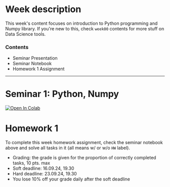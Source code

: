 # Week description

This week's content focuses on introduction to Python programming and Numpy library. If you're new to this, check `week00` contents for more stuff on Data Science tools.

### Contents

* Seminar Presentation
* Seminar Notebook
* Homework 1 Assignment

---

# Seminar 1: Python, Numpy


<a target="_blank" href="https://colab.research.google.com/github/alllirik/hse_ml_bioinf/blob/main/week01/Seminar_1_Tools.ipynb">
  <img src="https://colab.research.google.com/assets/colab-badge.svg" alt="Open In Colab"/>
</a>

# Homework 1

To complete this week homework assignment, check the seminar notebook above and solve all tasks in it (all means w/ or w/o `HW` label).

* Grading: the grade is given for the proportion of correctly completed tasks, 10 pts. max
* Soft deadline: 16.09.24, 19.30
* Hard deadline: 23.09.24, 19.30
* You lose 10% off your grade daily after the soft deadline
